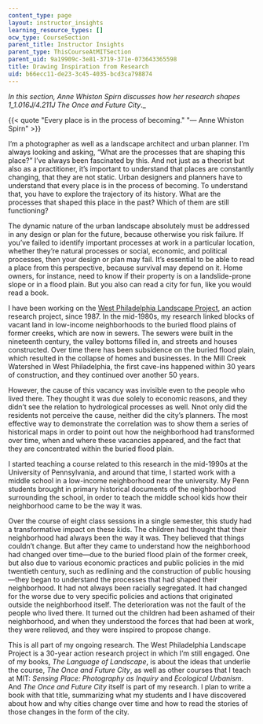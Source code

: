 ```yaml
---
content_type: page
layout: instructor_insights
learning_resource_types: []
ocw_type: CourseSection
parent_title: Instructor Insights
parent_type: ThisCourseAtMITSection
parent_uid: 9a19909c-3e81-3719-371e-073643365598
title: Drawing Inspiration from Research
uid: b66ecc11-de23-3c45-4035-bcd3ca798874
---
```


_In this section, Anne Whiston Spirn discusses how her research shapes 1_1.016J/4.211J The Once and Future City_._

{{< quote "Every place is in the process of becoming." "— Anne Whiston Spirn" >}}

I’m a photographer as well as a landscape architect and urban planner. I’m always looking and asking, “What are the processes that are shaping this place?” I’ve always been fascinated by this. And not just as a theorist but also as a practitioner, it’s important to understand that places are constantly changing, that they are not static. Urban designers and planners have to understand that every place is in the process of becoming. To understand that, you have to explore the trajectory of its history. What are the processes that shaped this place in the past? Which of them are still functioning?

The dynamic nature of the urban landscape absolutely must be addressed in any design or plan for the future, because otherwise you risk failure. If you’ve failed to identify important processes at work in a particular location, whether they’re natural processes or social, economic, and political processes, then your design or plan may fail. It’s essential to be able to read a place from this perspective, because survival may depend on it. Home owners, for instance, need to know if their property is on a landslide-prone slope or in a flood plain. But you also can read a city for fun, like you would read a book.

I have been working on the [West Philadelphia Landscape Project](http://www.wplp.net/), an action research project, since 1987. In the mid-1980s, my research linked blocks of vacant land in low-income neighborhoods to the buried flood plains of former creeks, which are now in sewers. The sewers were built in the nineteenth century, the valley bottoms filled in, and streets and houses constructed. Over time there has been subsidence on the buried flood plain, which resulted in the collapse of homes and businesses. In the Mill Creek Watershed in West Philadelphia, the first cave-ins happened within 30 years of construction, and they continued over another 50 years.

However, the cause of this vacancy was invisible even to the people who lived there. They thought it was due solely to economic reasons, and they didn’t see the relation to hydrological processes as well. Nnot only did the residents not perceive the cause, neither did the city’s planners. The most effective way to demonstrate the correlation was to show them a series of historical maps in order to point out how the neighborhood had transformed over time, when and where these vacancies appeared, and the fact that they are concentrated within the buried flood plain.

I started teaching a course related to this research in the mid-1990s at the University of Pennsylvania, and around that time, I started work with a middle school in a low-income neighborhood near the university. My Penn students brought in primary historical documents of the neighborhood surrounding the school, in order to teach the middle school kids how their neighborhood came to be the way it was.

Over the course of eight class sessions in a single semester, this study had a transformative impact on these kids. The children had thought that their neighborhood had always been the way it was. They believed that things couldn’t change. But after they came to understand how the neighborhood had changed over time—due to the buried flood plain of the former creek, but also due to various economic practices and public policies in the mid twentieth century, such as redlining and the construction of public housing—they began to understand the processes that had shaped their neighborhood. It had not always been racially segregated. It had changed for the worse due to very specific policies and actions that originated outside the neighborhood itself. The deterioration was not the fault of the people who lived there. It turned out the children had been ashamed of their neighborhood, and when they understood the forces that had been at work, they were relieved, and they were inspired to propose change.

This is all part of my ongoing research. The West Philadelphia Landscape Project is a 30-year action research project in which I’m still engaged. One of my books, _The Language of Landscape_, is about the ideas that underlie the course, _The Once and Future City_, as well as other courses that I teach at MIT: _Sensing Place: Photography as Inquiry_ and _Ecological Urbanism_. And _The Once and Future City_ itself is part of my research. I plan to write a book with that title, summarizing what my students and I have discovered about how and why cities change over time and how to read the stories of those changes in the form of the city.